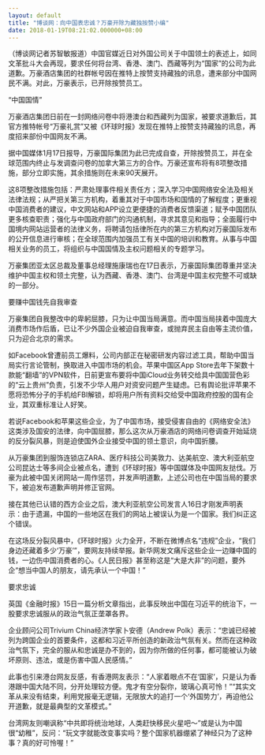 ```yaml
---
layout: default
title: "博谈网：向中国表忠诚？万豪开除为藏独按赞小编"
date: 2018-01-19T08:21:02.000000+08:00
---
```


（博谈网记者苏智敏报道）中国官媒近日对外国公司关于中国领土的表述上，如同文革批斗大会再现，要求任何将台湾、香港、澳门、西藏等列为“国家”的公司为此道歉。万豪酒店集团的社群帐号因在推特上按赞支持藏独的讯息，遭来部分中国网民不满。对此，万豪表示，已开除按赞员工。

“中国国情”

万豪酒店集团日前在一封网络问卷中将港澳台和西藏列为国家，被要求道歉后，其官方推特帐号“万豪礼赏”又被《环球时报》发现在推特上按赞支持藏独的讯息，再度招来部份中国网友不满。

据中国媒体1月17日报导，万豪国际集团为此已完成自查，开除按赞员工，并在全球范围内终止与发调查问卷的加拿大第三方的合作。万豪还宣布将有8项整改措施，部分立即实施，其余措施则在未来90天展开。

这8项整改措施包括：严肃处理事件相关责任方；深入学习中国网络安全法及相关法律法规；从严把关第三方机构，着重其对于中国市场和国情的了解程度；更重视中国消费者的建议，中文网站和APP设立更便捷的消费者反馈渠道；赋予中国团队更多核查职责；强化与中国政府部门的沟通机制，寻求其意见和指导；全面履行中国境内网站运营者的法律义务，将聘请包括律所在内的第三方机构对万豪国际发布的公开信息进行审核；在全球范围内加强员工有关中国的培训和教育。从事与中国相关业务的员工，将组织与中国国情及主权问题相关的专题学习。

万豪集团亚太区总裁及董事总经理施康瑞也在17日表示，万豪国际集团尊重并坚决维护中国主权和领土完整，认为西藏、香港、澳门、台湾是中国主权完整不可或缺的一部分。

要赚中国钱先自我审查

万豪集团自我整改中的卑躬屈膝，只为让中国当局满意。而中国当局挟着中国庞大消费市场作后盾，已让不少外国企业被迫自我审查，或抛弃民主自由等主流价值，只为迎合北京的需求。

如Facebook曾遭前员工爆料，公司内部正在秘密研发内容过滤工具，帮助中国当局实行言论管制，换取进入中国市场的机会。苹果中国区App Store去年下架数十款能“翻墙”的VPN软件，日前更宣布要将中国iCloud业务转交给具中国国营色彩的“云上贵州”负责，引发不少华人用户对资安问题产生疑虑。已有舆论批评苹果不愿将恐怖分子的手机给FBI解锁，却将用户所有资料交给受中国政府控股的国有企业，其双重标准让人好笑。

若说Facebook和苹果这些企业，为了中国市场，接受侵害自由的《网络安全法》这类涉及国安的法律，向中国屈膝，那么这次从万豪酒店的网络问卷调查开始延烧的反分裂风暴，则是迫使国外企业接受中国的领土意识，向中国折腰。

从万豪集团到服饰连锁店ZARA、医疗科技公司美敦力、达美航空、澳大利亚航空公司昆达士等多间企业被点名，遭到《环球时报》等中国媒体及中国网友挞伐。万豪为此被中国关闭网站一周作惩罚，并发声明道歉，上述公司也在中国当局的要求下，被迫发布道歉声明并修正官网。

接在其他已认错的西方企业之后，澳大利亚航空公司发言人16日才刚发声明表示：由于遗漏，中国的一些地区在我们的网站上被误认为是一个国家。我们纠正这个错误。

在这场反分裂风暴中，《环球时报》火力全开，不断在微博点名“违规”企业，“我们身边还藏着多少‘万豪’”，要网友持续举报。新华网发文痛斥这些企业一边赚中国的钱，一边伤中国消费者的心。《人民日报》甚至称这是“大是大非”的问题，要外企“想当中国人的朋友，请先承认一个中国！”　

要求忠诚

英国《金融时报》15日一篇分析文章指出，此事反映出中国在习近平的统治下，一股要求忠诚服从的政治气氛正垄罩各界。

企业顾问公司Trivium China经济学家卜安德（Andrew Polk）表示：“忠诚已经被列为跨国企业的首要条件，这都和习近平所创造的新政治气氛有关。然而在这种政治气氛下，完全的服从和忠诚是办不到的，因为你所做的任何事，都可能被认为破坏原则、违法，或是伤害中国人民感情。”

此事也引来港台网友反感，有香港网友表示：“人家着眼点不在‘国家’，只是认为香港跟中国大陆不同，分开处理较方便。鬼才有空分裂你，玻璃心真可怜！”“其实文革从来没有结束，利用党报毫无逻辑，无限放大的追打一个‘外国势力’，再迫他公开道歉，就是最典型的文革模式。”

台湾网友则嘲讽称“中共即将统治地球，人类赶快移民火星吧～”或是认为中国很“幼稚”，反问：“玩文字就能改变事实吗？整个国家机器绷紧了神经只为了这种事？真的好可怜喔！”

